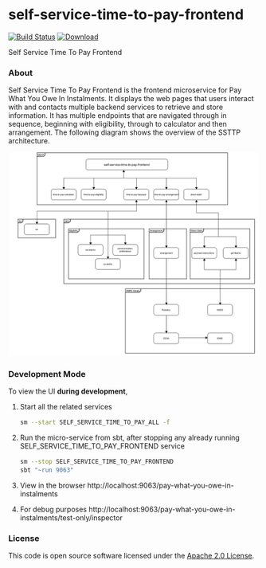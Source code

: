 # self-service-time-to-pay-frontend

[![Build Status](https://travis-ci.org/hmrc/self-service-time-to-pay-frontend.svg?branch=master)](https://travis-ci.org/hmrc/self-service-time-to-pay-frontend) [ ![Download](https://api.bintray.com/packages/hmrc/releases/self-service-time-to-pay-frontend/images/download.svg) ](https://bintray.com/hmrc/releases/self-service-time-to-pay-frontend/_latestVersion)

Self Service Time To Pay Frontend 

### About
Self Service Time To Pay Frontend is the frontend microservice for Pay What You Owe In Instalments.
It displays the web pages that users interact with and contacts multiple backend services to retrieve and store information.
It has multiple endpoints that are navigated through in sequence, beginning with eligibility, through to calculator and then arrangement.
The following diagram shows the overview of the SSTTP architecture.

<a href="https://github.com/hmrc/self-service-time-to-pay-frontend">
    <p align="center">
      <img src="https://raw.githubusercontent.com/hmrc/self-service-time-to-pay-frontend/master/public/ServiceOverview.png" alt="ServiceOverview">
    </p>
</a>

### Development Mode

To view the UI **during development**,

1. Start all the related services
    ```bash
    sm --start SELF_SERVICE_TIME_TO_PAY_ALL -f
    ```

2. Run the micro-service from sbt, after stopping any already running SELF_SERVICE_TIME_TO_PAY_FRONTEND service
    ```bash
    sm --stop SELF_SERVICE_TIME_TO_PAY_FRONTEND
    sbt "~run 9063"
    ```
    
3. View in the browser
 http://localhost:9063/pay-what-you-owe-in-instalments

4. For debug purposes
  http://localhost:9063/pay-what-you-owe-in-instalments/test-only/inspector


### License

This code is open source software licensed under the [Apache 2.0 License]("http://www.apache.org/licenses/LICENSE-2.0.html").



